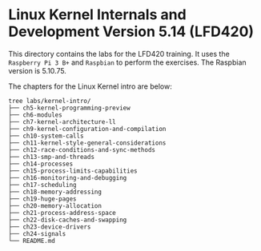 # Linux Kernel Internals and Development Version 5.14 (LFD420)

This directory contains the labs for the LFD420 training. It uses
the `Raspberry Pi 3 B+` and `Raspbian` to perform the exercises. 
The Raspbian version is 5.10.75.

The chapters for the Linux Kernel intro are below:

```
tree labs/kernel-intro/
├── ch5-kernel-programming-preview
├── ch6-modules
├── ch7-kernel-architecture-ll
├── ch9-kernel-configuration-and-compilation
├── ch10-system-calls
├── ch11-kernel-style-general-considerations
├── ch12-race-conditions-and-sync-methods
├── ch13-smp-and-threads
├── ch14-processes
├── ch15-process-limits-capabilities
├── ch16-monitoring-and-debugging
├── ch17-scheduling
├── ch18-memory-addressing
├── ch19-huge-pages
├── ch20-memory-allocation
├── ch21-process-address-space
├── ch22-disk-caches-and-swapping
├── ch23-device-drivers
├── ch24-signals
└── README.md
```
